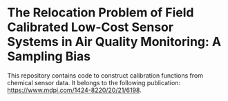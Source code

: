 # The Relocation Problem of Field Calibrated Low-Cost Sensor Systems in Air Quality Monitoring: A Sampling Bias

This repository contains code to construct calibration functions from chemical sensor data. It belongs to the following publication: https://www.mdpi.com/1424-8220/20/21/6198.
